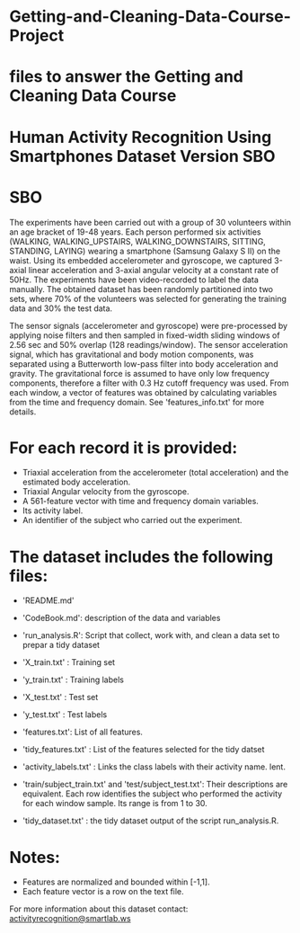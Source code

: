 # Getting-and-Cleaning-Data-Course-Project
files to answer the Getting and Cleaning Data Course
==================================================================
Human Activity Recognition Using Smartphones Dataset
Version SBO
==================================================================
SBO
==================================================================

The experiments have been carried out with a group of 30 volunteers within an age bracket of 19-48 years. Each person performed six activities (WALKING, WALKING_UPSTAIRS, WALKING_DOWNSTAIRS, SITTING, STANDING, LAYING) wearing a smartphone (Samsung Galaxy S II) on the waist. Using its embedded accelerometer and gyroscope, we captured 3-axial linear acceleration and 3-axial angular velocity at a constant rate of 50Hz. The experiments have been video-recorded to label the data manually. The obtained dataset has been randomly partitioned into two sets, where 70% of the volunteers was selected for generating the training data and 30% the test data. 

The sensor signals (accelerometer and gyroscope) were pre-processed by applying noise filters and then sampled in fixed-width sliding windows of 2.56 sec and 50% overlap (128 readings/window). The sensor acceleration signal, which has gravitational and body motion components, was separated using a Butterworth low-pass filter into body acceleration and gravity. The gravitational force is assumed to have only low frequency components, therefore a filter with 0.3 Hz cutoff frequency was used. From each window, a vector of features was obtained by calculating variables from the time and frequency domain. See 'features_info.txt' for more details. 

For each record it is provided:
======================================

- Triaxial acceleration from the accelerometer (total acceleration) and the estimated body acceleration.
- Triaxial Angular velocity from the gyroscope. 
- A 561-feature vector with time and frequency domain variables. 
- Its activity label. 
- An identifier of the subject who carried out the experiment.

The dataset includes the following files:
=========================================

- 'README.md'

- 'CodeBook.md': description of the data and variables

- 'run_analysis.R': Script that collect, work with, and clean a data set to prepar a tidy dataset

- 'X_train.txt' : Training set

- 'y_train.txt' : Training labels

- 'X_test.txt' : Test set

- 'y_test.txt' : Test labels

- 'features.txt': List of all features.

- 'tidy_features.txt' : List of the features selected for the tidy datset

- 'activity_labels.txt' : Links the class labels with their activity name.
lent. 

- 'train/subject_train.txt' and 'test/subject_test.txt': Their descriptions are equivalent. Each row identifies the subject who performed the activity for each window sample. Its range is from 1 to 30. 

- 'tidy_dataset.txt' : the tidy dataset output of the script run_analysis.R.

Notes: 
======
- Features are normalized and bounded within [-1,1].
- Each feature vector is a row on the text file.

For more information about this dataset contact: activityrecognition@smartlab.ws
